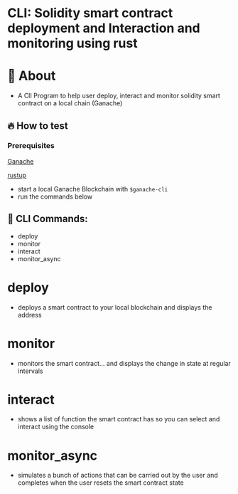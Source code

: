 # CLI: Solidity smart contract deployment and Interaction and monitoring using rust

# 📝 About

- A ClI Program to help user deploy, interact and monitor solidity smart contract on a local chain (Ganache)

## 🔥 How to test

### Prerequisites

<a href="https://www.npmjs.com/package/ganache">Ganache</a>

<a href="#">rustup</a>

- start a local Ganache Blockchain with `$ganache-cli`
- run the commands below

## 🚀 CLI Commands:

- deploy 
- monitor
- interact
- monitor_async

# deploy
- deploys a smart contract to your local blockchain and displays the address

# monitor
- monitors the smart contract... and displays the change in state at regular intervals

# interact
- shows a list of function the smart contract has so you can select and interact using the console


# monitor_async
- simulates a bunch of actions that can be carried out by the user and completes when the user resets the smart contract state
